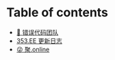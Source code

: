 # Table of contents

* [🥳 错误代码团队](README.md)
* [353.EE 更新日志](353.ee-geng-xin-ri-zhi.md)
* [😜 聚.online](ju-.online.md)
